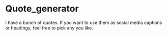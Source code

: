# Quote_generator
I have a bunch of quotes. If you want to use them as social media captions or headings, feel free to pick any you like.
